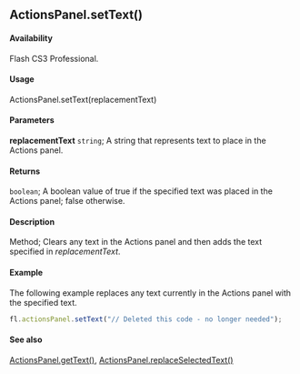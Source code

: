 ## ActionsPanel.setText()

#### Availability

Flash CS3 Professional.

#### Usage

ActionsPanel.setText(replacementText)

#### Parameters

**replacementText** `string`; A string that represents text to place in the Actions panel.

#### Returns

`boolean`; A boolean value of true if the specified text was placed in the Actions panel; false otherwise.

#### Description

Method; Clears any text in the Actions panel and then adds the text specified in *replacementText*.

#### Example

The following example replaces any text currently in the Actions panel with the specified text.

```javascript
fl.actionsPanel.setText("// Deleted this code - no longer needed");
```

#### See also

[ActionsPanel.getText()](../ActionsPanel_object/ActionsPanel3.md), [ActionsPanel.replaceSelectedText()](../ActionsPanel_object/ActionsPanel5.md)
